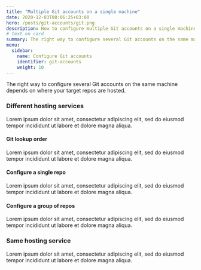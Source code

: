 ```yaml
---
title: "Multiple Git accounts on a single machine"
date: 2020-12-03T08:06:25+03:00
hero: /posts/git-accounts/git.png
description: How to configure multiple Git accounts on a single machine
# text on card
summary: The right way to configure several Git accounts on the same machine depends on where your target repos are hosted. 
menu:
  sidebar:
    name: Configure Git accounts
    identifier: git-accounts
    weight: 10
---
```


The right way to configure several Git accounts on the same machine depends on where your target repos are hosted. 

### Different hosting services

Lorem ipsum dolor sit amet, consectetur adipiscing elit, sed do eiusmod tempor incididunt ut labore et dolore magna aliqua.

#### Git lookup order

Lorem ipsum dolor sit amet, consectetur adipiscing elit, sed do eiusmod tempor incididunt ut labore et dolore magna aliqua.

#### Configure a single repo

Lorem ipsum dolor sit amet, consectetur adipiscing elit, sed do eiusmod tempor incididunt ut labore et dolore magna aliqua.

#### Configure a group of repos

Lorem ipsum dolor sit amet, consectetur adipiscing elit, sed do eiusmod tempor incididunt ut labore et dolore magna aliqua.

### Same hosting service

Lorem ipsum dolor sit amet, consectetur adipiscing elit, sed do eiusmod tempor incididunt ut labore et dolore magna aliqua.


